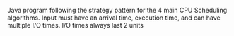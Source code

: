 Java program following the strategy pattern for the 4 main CPU Scheduling algorithms. Input must have an arrival time, execution time, and can have multiple I/O times. I/O times always last 2 units